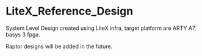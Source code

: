 # LiteX_Reference_Design
System Level Design created using LiteX infra, target platform are ARTY A7, basys 3 fpga.

Raptor designs will be added in the future.
